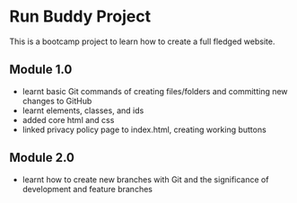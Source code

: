 # Run Buddy Project

This is a bootcamp project to learn how to create a full fledged website.

## Module 1.0

* learnt basic Git commands of creating files/folders and committing new changes to GitHub
* learnt elements, classes, and ids
* added core html and css
* linked privacy policy page to index.html, creating working buttons

##  Module 2.0

* learnt how to create new branches with Git and the significance of development and feature branches
